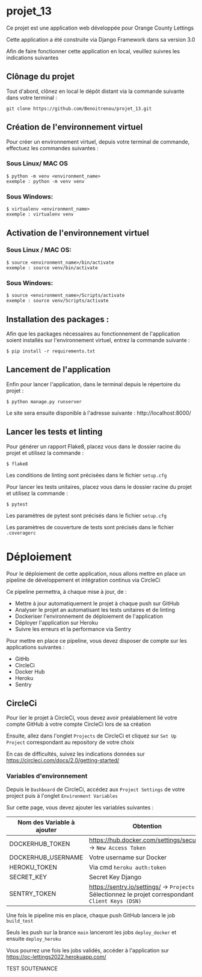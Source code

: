 # projet_13

Ce projet est une application web développée pour Orange County Lettings

Cette application a été construite via Django Framework dans sa version 3.0

Afin de faire fonctionner cette application en local, veuillez suivres les indications suivantes

## Clônage du projet

Tout d'abord, clônez en local le dépôt distant via la commande suivante dans votre terminal :

    git clone https://github.com/Benoitrenou/projet_13.git

## Création de l'environnement virtuel

Pour créer un environnement virtuel, depuis votre terminal de commande, effectuez les commandes suivantes :

### Sous Linux/ MAC OS

    $ python -m venv <environment_name>
    exemple : python -m venv venv
    
### Sous Windows:
    
    $ virtualenv <environment_name>
    exemple : virtualenv venv 
    
## Activation de l'environnement virtuel 

### Sous Linux / MAC OS:

    $ source <environment_name>/bin/activate
    exemple : source venv/bin/activate
   
### Sous Windows:

    $ source <environment_name>/Scripts/activate
    exemple : source venv/Scripts/activate
    
## Installation des packages : 

Afin que les packages nécessaires au fonctionnement de l'application soient installés sur l'environnement virtuel, entrez la commande suivante :

    $ pip install -r requirements.txt

## Lancement de l'application

Enfin pour lancer l'application, dans le terminal depuis le répertoire du projet :

    $ python manage.py runserver
    
Le site sera ensuite disponible à l'adresse suivante : http://localhost:8000/

## Lancer les tests et linting

Pour générer un rapport Flake8, placez vous dans le dossier racine du projet et utilisez la commande :

    $ flake8

Les conditions de linting sont précisées dans le fichier `setup.cfg`

Pour lancer les tests unitaires, placez vous dans le dossier racine du projet et utilisez la commande :

    $ pytest

Les paramètres de pytest sont précisés dans le fichier `setup.cfg`

Les paramètres de couverture de tests sont précisés dans le fichier `.coveragerc`

# Déploiement

Pour le déploiement de cette application, nous allons mettre en place un pipeline de développement et intégration continus via CircleCi

Ce pipeline permettra, à chaque mise à jour, de :
- Mettre à jour automatiquement le projet à chaque push sur GitHub
- Analyser le projet an automatisant les tests unitaires et de linting
- Dockeriser l'environnement de déploiement de l'application
- Déployer l'application sur Heroku
- Suivre les erreurs et la performance via Sentry

Pour mettre en place ce pipeline, vous devez disposer de compte sur les applications suivantes :
- GitHb
- CircleCi
- Docker Hub
- Heroku
- Sentry

## CircleCi

Pour lier le projet à CircleCi, vous devez avoir préalablement lié votre compte GitHub à votre compte CircleCi lors de sa création

Ensuite, allez dans l'onglet `Projects` de CircleCi et cliquez sur `Set Up Project` correspondant au repository de votre choix

En cas de difficultés, suivez les indications données sur https://circleci.com/docs/2.0/getting-started/

### Variables d'environnement

Depuis le `Dashboard` de CircleCi, accédez aux `Project Settings` de votre project puis à l'onglet `Environment Variables`

Sur cette page, vous devez ajouter les variables suivantes :

|   Nom des Variable à ajouter  |   Obtention   |
|---    |---    |
|   DOCKERHUB_TOKEN   |   https://hub.docker.com/settings/security -> `New Access Token`   |
|   DOCKERHUB_USERNAME   |   Votre username sur Docker  |
|   HEROKU_TOKEN   |   Via cmd `heroku auth:token`   |
|   SECRET_KEY   |   Secret Key Django   |
|   SENTRY_TOKEN   |   https://sentry.io/settings/ -> `Projects` -> Sélectionnez le projet correspondant -> `Client Keys (DSN)`   |

Une fois le pipeline mis en place, chaque push GitHub lancera le job `build_test`

Seuls les push sur la brance `main` lanceront les jobs `deploy_docker` et ensuite `deploy_heroku`

Vous pourrez une fois les jobs validés, accéder à l'application sur https://oc-lettings2022.herokuapp.com/

TEST SOUTENANCE 